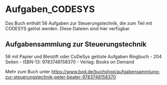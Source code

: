 # Aufgaben_CODESYS
Das Buch enthält 56 Aufgaben zur Steuerungstechnik, die zum Teil mit CODESYS gelöst werden. Diese Dateien sind hier verfügbar.


Aufgabensammlung zur Steuerungstechnik 
--------------------------------------
56 mit Papier und Bleistift oder CoDeSys gelöste Aufgaben
Ringbuch - 204 Seiten - ISBN-13: 9783748158370 - Verlag: Books on Demand

Mehr zum Buch unter https://www.bod.de/buchshop/aufgabensammlung-zur-steuerungstechnik-peter-beater-9783748158370


